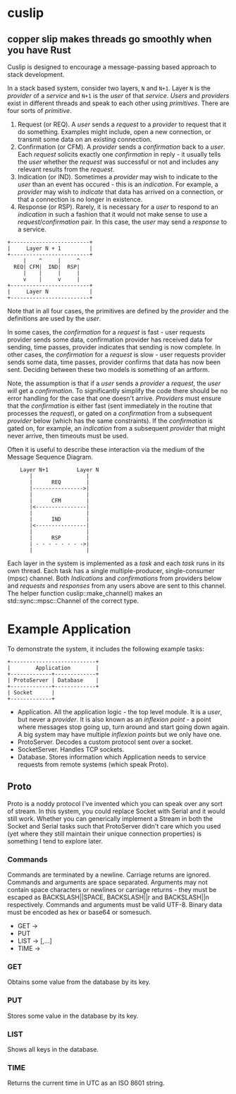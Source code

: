 # cuslip
## copper slip makes threads go smoothly when you have Rust

Cuslip is designed to encourage a message-passing based approach to stack development.

In a stack based system, consider two layers, `N` and `N+1`. Layer `N` is the *provider* of a *service* and `N+1` is the *user* of that *service*. *Users* and *providers* exist in different threads and speak to each other using *primitives*. There are four sorts of *primitive*.

1. Request (or REQ). A *user* sends a *request* to a *provider* to request that it do something. Examples might include, open a new connection, or transmit some data on an existing connection.
2. Confirmation (or CFM). A *provider* sends a *confirmation* back to a *user*. Each *request* solicits exactly one *confirmation* in reply - it usually tells the *user* whether the *request* was successful or not and includes any relevant results from the *request*.
3. Indication (or IND). Sometimes a *provider* may wish to indicate to the *user* than an event has occured - this is an *indication*. For example, a *provider* may wish to *indicate* that data has arrived on a connection, or that a connection is no longer in existence.
4. Response (or RSP). Rarely, it is necessary for a *user* to respond to an *indication* in such a fashion that it would not make sense to use a *request*/*confirmation* pair. In this case, the *user* may send a *response* to a service.

```
+-------------------------+
|     Layer N + 1         |
+-------------------------+
     |    ^     |     ^
  REQ| CFM|  IND|  RSP|
     |    |     |     |
     v    |     v     |
+-------------------------+
|     Layer N             |
+-------------------------+
```

Note that in all four cases, the primitives are defined by the *provider* and the definitions are used by the *user*.

In some cases, the *confirmation* for a *request* is fast - user requests provider sends some data, confirmation provider has received data for sending, time passes, provider indicates that sending is now complete. In other cases, the *confirmation* for a *request* is slow - user requests provider sends some data, time passes, provider confirms that data has now been sent. Deciding between these two models is something of an artform.

Note, the assumption is that if a *user* sends a *provider* a *request*, the *user* _will_ get a *confirmation*. To significantly simplify the code there should be no error handling for the case that one doesn't arrive. *Providers* must ensure that the *confirmation* is either fast (sent immediately in the routine that processes the *request*), or gated on a *confirmation* from a subsequent *provider* below (which has the same constraints). If the *confirmation* is gated on, for example, an *indication* from a subsequent *provider* that might never arrive, then timeouts must be used.

Often it is useful to describe these interaction via the medium of the Message Sequence Diagram.

```
    Layer N+1         Layer N
       |                 |
       |      REQ        |
       |---------------->|
       |                 |
       |      CFM        |
       |<----------------|
       |                 |
       |      IND        |
       |<----------------|
       |                 |
       |      RSP        |
       | - - - - - - - ->|
       |                 |
```

Each layer in the system is implemented as a *task* and each *task* runs in its own thread. Each task has a single multiple-producer, single-consumer (mpsc) channel. Both *Indications* and *confirmations* from providers below and *requests* and *responses* from any users above are sent to this channel. The helper function cuslip::make_channel() makes an std::sync::mpsc::Channel of the correct type.

# Example Application

To demonstrate the system, it includes the following example tasks:

```
+---------------------------+
|        Application        |
+-------------+-------------+
| ProtoServer | Database    |
+-------------+-------------+
| Socket      |
+-------------+

```

* Application. All the application logic - the top level module. It is a *user*, but never a *provider*. It is also known as an *inflexion point* - a point where messages stop going up, turn around and start going down again. A big system may have multiple *inflexion points* but we only have one.
* ProtoServer. Decodes a custom protocol sent over a socket.
* SocketServer. Handles TCP sockets.
* Database. Stores information which Application needs to service requests from remote systems (which speak Proto).

## Proto

Proto is a noddy protocol I've invented which you can speak over any sort of stream. In this system, you could replace Socket with Serial and it would still work. Whether you can generically implement a Stream in both the Socket and Serial tasks such that ProtoServer didn't care which you used (yet where they still maintain their unique connection properties) is something I tend to explore later.

### Commands

Commands are terminated by a newline. Carriage returns are ignored. Commands and arguments are space separated. Arguments may not contain space characters or newlines or carriage returns - they must be escaped as BACKSLASH||SPACE, BACKSLASH||r and BACKSLASH||n respectively. Commands and arguments must be valid UTF-8. Binary data must be encoded as hex or base64 or somesuch.

* GET <key> -> <value>
* PUT <key> <value>
* LIST -> [<key>,...]<key>
* TIME -> <time>

### GET

Obtains some value from the database by its key.

### PUT

Stores some value in the database by its key.

### LIST

Shows all keys in the database.

### TIME

Returns the current time in UTC as an ISO 8601 string.
